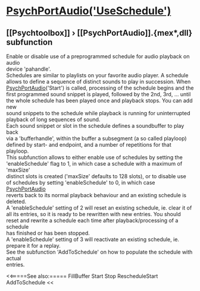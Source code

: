 # [PsychPortAudio('UseSchedule')](PsychPortAudio-UseSchedule) 
## [[Psychtoolbox]] &#8250; [[PsychPortAudio]].{mex*,dll} subfunction


Enable or disable use of a preprogrammed schedule for audio playback on audio  
device 'pahandle'.  
Schedules are similar to playlists on your favorite audio player. A schedule  
allows to define a sequence of distinct sounds to play in succession. When  
[PsychPortAudio](PsychPortAudio)('Start') is called, processing of the schedule begins and the  
first programmed sound snippet is played, followed by the 2nd, 3rd, ... until  
the whole schedule has been played once and playback stops. You can add new  
sound snippets to the schedule while playback is running for uninterrupted  
playback of long sequences of sound.  
Each sound snippet or slot in the schedule defines a soundbuffer to play back  
via a 'bufferhandle', within the buffer a subsegment (a so called playloop)  
defined by start- and endpoint, and a number of repetitions for that playloop.  
This subfunction allows to either enable use of schedules by setting the  
'enableSchedule' flag to 1, in which case a schedule with a maximum of 'maxSize'  
distinct slots is created ('maxSize' defaults to 128 slots), or to disable use  
of schedules by setting 'enableSchedule' to 0, in which case [PsychPortAudio](PsychPortAudio)  
reverts back to its normal playback behaviour and an existing schedule is  
deleted.  
A 'enableSchedule' setting of 2 will reset an existing schedule, ie. clear it of  
all its entries, so it is ready to be rewritten with new entries. You should  
reset and rewrite a schedule each time after playback/processing of a schedule  
has finished or has been stopped.  
A 'enableSchedule' setting of 3 will reactivate an existing schedule, ie.  
prepare it for a replay.  
See the subfunction 'AddToSchedule' on how to populate the schedule with actual  
entries.  
  


<<=====See also:=====
FillBuffer Start Stop RescheduleStart AddToSchedule
<<